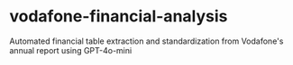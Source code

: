 # vodafone-financial-analysis
Automated financial table extraction and standardization from Vodafone's annual report using GPT-4o-mini
